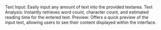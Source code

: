 Text Input: Easily input any amount of text into the provided textarea.
Text Analysis: Instantly retrieves word count, character count, and estimated reading time for the entered text.
Preview: Offers a quick preview of the input text, allowing users to see their content displayed within the interface.
